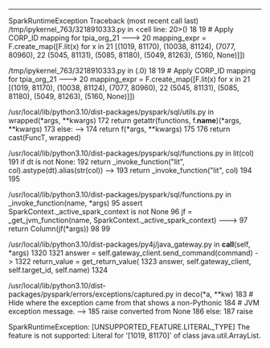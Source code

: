 ---------------------------------------------------------------------------
SparkRuntimeException                     Traceback (most recent call last)
/tmp/ipykernel_763/3218910333.py in <cell line: 20>()
     18 
     19 # Apply CORP_ID mapping for tpia_org_21
---> 20 mapping_expr = F.create_map([F.lit(x) for x in 
     21                              [(1019, 81170), (10038, 81124), (7077, 80960), 
     22                               (5045, 81131), (5085, 81180), (5049, 81263), (5160, None)]])

/tmp/ipykernel_763/3218910333.py in <listcomp>(.0)
     18 
     19 # Apply CORP_ID mapping for tpia_org_21
---> 20 mapping_expr = F.create_map([F.lit(x) for x in 
     21                              [(1019, 81170), (10038, 81124), (7077, 80960), 
     22                               (5045, 81131), (5085, 81180), (5049, 81263), (5160, None)]])

/usr/local/lib/python3.10/dist-packages/pyspark/sql/utils.py in wrapped(*args, **kwargs)
    172             return getattr(functions, f.__name__)(*args, **kwargs)
    173         else:
--> 174             return f(*args, **kwargs)
    175 
    176     return cast(FuncT, wrapped)

/usr/local/lib/python3.10/dist-packages/pyspark/sql/functions.py in lit(col)
    191             if dt is not None:
    192                 return _invoke_function("lit", col).astype(dt).alias(str(col))
--> 193         return _invoke_function("lit", col)
    194 
    195 

/usr/local/lib/python3.10/dist-packages/pyspark/sql/functions.py in _invoke_function(name, *args)
     95     assert SparkContext._active_spark_context is not None
     96     jf = _get_jvm_function(name, SparkContext._active_spark_context)
---> 97     return Column(jf(*args))
     98 
     99 

/usr/local/lib/python3.10/dist-packages/py4j/java_gateway.py in __call__(self, *args)
   1320 
   1321         answer = self.gateway_client.send_command(command)
-> 1322         return_value = get_return_value(
   1323             answer, self.gateway_client, self.target_id, self.name)
   1324 

/usr/local/lib/python3.10/dist-packages/pyspark/errors/exceptions/captured.py in deco(*a, **kw)
    183                 # Hide where the exception came from that shows a non-Pythonic
    184                 # JVM exception message.
--> 185                 raise converted from None
    186             else:
    187                 raise

SparkRuntimeException: [UNSUPPORTED_FEATURE.LITERAL_TYPE] The feature is not supported: Literal for '[1019, 81170]' of class java.util.ArrayList.


